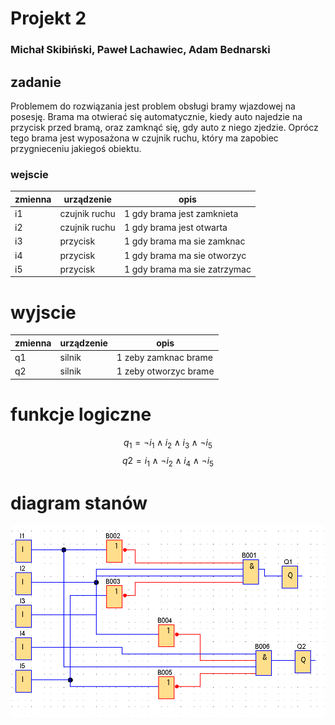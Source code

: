 # Projekt 2
### Michał Skibiński, Paweł Lachawiec, Adam Bednarski
## zadanie
Problemem do rozwiązania jest problem obsługi bramy wjazdowej na posesję. Brama ma otwierać się automatycznie, kiedy auto najedzie na przycisk przed bramą, oraz zamknąć się, gdy auto z niego zjedzie. Oprócz tego brama jest wyposażona w czujnik ruchu, który ma zapobiec przygnieceniu jakiegoś obiektu.
### wejscie

| zmienna | urządzenie    | opis                         |
| ------- | ------------- | ---------------------------- |
| i1      | czujnik ruchu | 1 gdy brama jest zamknieta   |
| i2      | czujnik ruchu | 1 gdy brama jest otwarta     |
| i3      | przycisk      | 1 gdy brama ma sie zamknac   |
| i4      | przycisk      | 1 gdy brama ma sie otworzyc  |
| i5      | przycisk      | 1 gdy brama ma sie zatrzymac |

# wyjscie

| zmienna | urządzenie | opis                  |
| ------- | ---------- | --------------------- |
| q1      | silnik     | 1 zeby zamknac brame  |
| q2      | silnik     | 1 zeby otworzyc brame |

# funkcje logiczne

$$ q_1 = \neg i_{1} \wedge i_{2} \wedge i_{3}\wedge \neg i_{5} $$
$$ q2 = i_{1} \wedge \neg i_{2} \wedge i_{4}\wedge \neg i_{5} $$

# diagram stanów
![](diagram2.png)